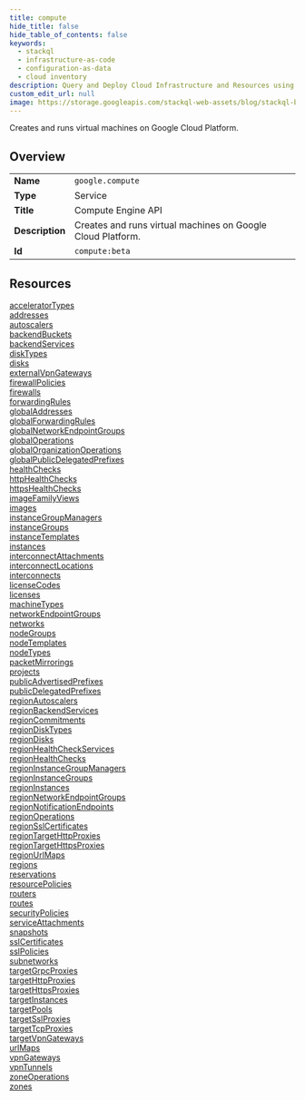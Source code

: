 ```yaml
---
title: compute
hide_title: false
hide_table_of_contents: false
keywords:
  - stackql
  - infrastructure-as-code
  - configuration-as-data
  - cloud inventory
description: Query and Deploy Cloud Infrastructure and Resources using SQL
custom_edit_url: null
image: https://storage.googleapis.com/stackql-web-assets/blog/stackql-blog-post-featured-image.png
---
```

Creates and runs virtual machines on Google Cloud Platform.  
    

## Overview
<table><tbody>
<tr><td><b>Name</b></td><td><code>google.compute</code></td></tr>
<tr><td><b>Type</b></td><td>Service</td></tr>
<tr><td><b>Title</b></td><td>Compute Engine API</td></tr>
<tr><td><b>Description</b></td><td>Creates and runs virtual machines on Google Cloud Platform.</td></tr>
<tr><td><b>Id</b></td><td><code>compute:beta</code></td></tr>
</tbody></table>

## Resources
<div class="row">
<div class="providerDocColumn">
<a href="/providers/google/compute/acceleratorTypes/">acceleratorTypes</a><br />
<a href="/providers/google/compute/addresses/">addresses</a><br />
<a href="/providers/google/compute/autoscalers/">autoscalers</a><br />
<a href="/providers/google/compute/backendBuckets/">backendBuckets</a><br />
<a href="/providers/google/compute/backendServices/">backendServices</a><br />
<a href="/providers/google/compute/diskTypes/">diskTypes</a><br />
<a href="/providers/google/compute/disks/">disks</a><br />
<a href="/providers/google/compute/externalVpnGateways/">externalVpnGateways</a><br />
<a href="/providers/google/compute/firewallPolicies/">firewallPolicies</a><br />
<a href="/providers/google/compute/firewalls/">firewalls</a><br />
<a href="/providers/google/compute/forwardingRules/">forwardingRules</a><br />
<a href="/providers/google/compute/globalAddresses/">globalAddresses</a><br />
<a href="/providers/google/compute/globalForwardingRules/">globalForwardingRules</a><br />
<a href="/providers/google/compute/globalNetworkEndpointGroups/">globalNetworkEndpointGroups</a><br />
<a href="/providers/google/compute/globalOperations/">globalOperations</a><br />
<a href="/providers/google/compute/globalOrganizationOperations/">globalOrganizationOperations</a><br />
<a href="/providers/google/compute/globalPublicDelegatedPrefixes/">globalPublicDelegatedPrefixes</a><br />
<a href="/providers/google/compute/healthChecks/">healthChecks</a><br />
<a href="/providers/google/compute/httpHealthChecks/">httpHealthChecks</a><br />
<a href="/providers/google/compute/httpsHealthChecks/">httpsHealthChecks</a><br />
<a href="/providers/google/compute/imageFamilyViews/">imageFamilyViews</a><br />
<a href="/providers/google/compute/images/">images</a><br />
<a href="/providers/google/compute/instanceGroupManagers/">instanceGroupManagers</a><br />
<a href="/providers/google/compute/instanceGroups/">instanceGroups</a><br />
<a href="/providers/google/compute/instanceTemplates/">instanceTemplates</a><br />
<a href="/providers/google/compute/instances/">instances</a><br />
<a href="/providers/google/compute/interconnectAttachments/">interconnectAttachments</a><br />
<a href="/providers/google/compute/interconnectLocations/">interconnectLocations</a><br />
<a href="/providers/google/compute/interconnects/">interconnects</a><br />
<a href="/providers/google/compute/licenseCodes/">licenseCodes</a><br />
<a href="/providers/google/compute/licenses/">licenses</a><br />
<a href="/providers/google/compute/machineTypes/">machineTypes</a><br />
<a href="/providers/google/compute/networkEndpointGroups/">networkEndpointGroups</a><br />
<a href="/providers/google/compute/networks/">networks</a><br />
<a href="/providers/google/compute/nodeGroups/">nodeGroups</a><br />
<a href="/providers/google/compute/nodeTemplates/">nodeTemplates</a><br />
<a href="/providers/google/compute/nodeTypes/">nodeTypes</a><br />
<a href="/providers/google/compute/packetMirrorings/">packetMirrorings</a><br />
<a href="/providers/google/compute/projects/">projects</a><br />
<a href="/providers/google/compute/publicAdvertisedPrefixes/">publicAdvertisedPrefixes</a><br />
<a href="/providers/google/compute/publicDelegatedPrefixes/">publicDelegatedPrefixes</a><br />
</div>
<div class="providerDocColumn">
<a href="/providers/google/compute/regionAutoscalers/">regionAutoscalers</a><br />
<a href="/providers/google/compute/regionBackendServices/">regionBackendServices</a><br />
<a href="/providers/google/compute/regionCommitments/">regionCommitments</a><br />
<a href="/providers/google/compute/regionDiskTypes/">regionDiskTypes</a><br />
<a href="/providers/google/compute/regionDisks/">regionDisks</a><br />
<a href="/providers/google/compute/regionHealthCheckServices/">regionHealthCheckServices</a><br />
<a href="/providers/google/compute/regionHealthChecks/">regionHealthChecks</a><br />
<a href="/providers/google/compute/regionInstanceGroupManagers/">regionInstanceGroupManagers</a><br />
<a href="/providers/google/compute/regionInstanceGroups/">regionInstanceGroups</a><br />
<a href="/providers/google/compute/regionInstances/">regionInstances</a><br />
<a href="/providers/google/compute/regionNetworkEndpointGroups/">regionNetworkEndpointGroups</a><br />
<a href="/providers/google/compute/regionNotificationEndpoints/">regionNotificationEndpoints</a><br />
<a href="/providers/google/compute/regionOperations/">regionOperations</a><br />
<a href="/providers/google/compute/regionSslCertificates/">regionSslCertificates</a><br />
<a href="/providers/google/compute/regionTargetHttpProxies/">regionTargetHttpProxies</a><br />
<a href="/providers/google/compute/regionTargetHttpsProxies/">regionTargetHttpsProxies</a><br />
<a href="/providers/google/compute/regionUrlMaps/">regionUrlMaps</a><br />
<a href="/providers/google/compute/regions/">regions</a><br />
<a href="/providers/google/compute/reservations/">reservations</a><br />
<a href="/providers/google/compute/resourcePolicies/">resourcePolicies</a><br />
<a href="/providers/google/compute/routers/">routers</a><br />
<a href="/providers/google/compute/routes/">routes</a><br />
<a href="/providers/google/compute/securityPolicies/">securityPolicies</a><br />
<a href="/providers/google/compute/serviceAttachments/">serviceAttachments</a><br />
<a href="/providers/google/compute/snapshots/">snapshots</a><br />
<a href="/providers/google/compute/sslCertificates/">sslCertificates</a><br />
<a href="/providers/google/compute/sslPolicies/">sslPolicies</a><br />
<a href="/providers/google/compute/subnetworks/">subnetworks</a><br />
<a href="/providers/google/compute/targetGrpcProxies/">targetGrpcProxies</a><br />
<a href="/providers/google/compute/targetHttpProxies/">targetHttpProxies</a><br />
<a href="/providers/google/compute/targetHttpsProxies/">targetHttpsProxies</a><br />
<a href="/providers/google/compute/targetInstances/">targetInstances</a><br />
<a href="/providers/google/compute/targetPools/">targetPools</a><br />
<a href="/providers/google/compute/targetSslProxies/">targetSslProxies</a><br />
<a href="/providers/google/compute/targetTcpProxies/">targetTcpProxies</a><br />
<a href="/providers/google/compute/targetVpnGateways/">targetVpnGateways</a><br />
<a href="/providers/google/compute/urlMaps/">urlMaps</a><br />
<a href="/providers/google/compute/vpnGateways/">vpnGateways</a><br />
<a href="/providers/google/compute/vpnTunnels/">vpnTunnels</a><br />
<a href="/providers/google/compute/zoneOperations/">zoneOperations</a><br />
<a href="/providers/google/compute/zones/">zones</a><br />
</div>
</div>
